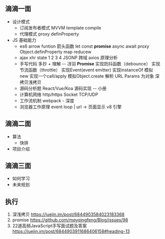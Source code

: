 ## 滴滴一面
- 设计模式  
    - 订阅发布者模式  MVVM template compile
    - 代理模式 proxy definProperty
- JS 基础能力
    - es6
        arrow funtion 箭头函数
        let const 
        **promise**
        async await
        proxy 
        Object.definProperty
        map reducew
    - ajax
        xhr state 1 2 3 4
        JSONP  跨域
        axios  原理分析
    - 手写代码  多抄 + 理解 -- 冴羽
        **Promise**
        实现防抖函数（debounce）
        实现节流函数（throttle）
        实现Event(event emitter)
        实现instanceOf
        模拟new
        实现一个call/apply
        模拟Object.create
        解析 URL Params 为对象
        深拷贝浅拷贝
    - 源码分析题
        React/Vue/Koa 源码实现 -- 小册
    - 计算机网络
        http/https
        Socket TCP/UDP
    - 工作流机制
        webpack - 深度
    - 浏览器工作原理
        event loop | url -> 页面显示
        v8 引擎
## 滴滴二面
- 算法
    - 快排
- 项目介绍

## 滴滴三面
- 如何学习
- 未来规划

## 执行
1. 深浅拷贝
https://juejin.im/post/6844903584023183368
2. promise
https://github.com/mqyqingfeng/Blog/issues/98
3. 22道高频JavaScript手写面试题及答案
https://juejin.im/post/6844903911686406158#heading-13